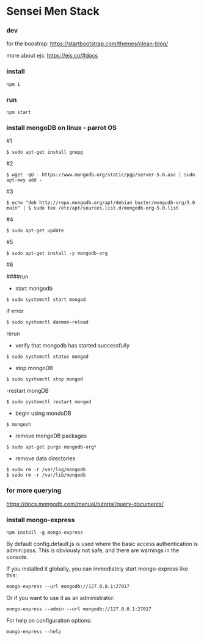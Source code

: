 # Sensei Men Stack
### dev
for the boostrap: https://startbootstrap.com/themes/clean-blog/

more about ejs: https://ejs.co/#docs

### install

```
npm i
```
### run

```
npm start
```

### install mongoDB on linux - parrot OS

#1
```
$ sudo apt-get install gnupg
```
#2
```
$ wget -qO - https://www.mongodb.org/static/pgp/server-5.0.asc | sudo apt-key add -
```
#3
```
$ echo "deb http://repo.mongodb.org/apt/debian buster/mongodb-org/5.0 main" | $ sudo tee /etc/apt/sources.list.d/mongodb-org-5.0.list
```
#4
```
$ sudo apt-get update
```
#5
```
$ sudo apt-get install -y mongodb-org
```
#6

####run
- start mongodb
```
$ sudo systemctl start mongod
```
if error
```
$ sudo systemctl daemon-reload
```
rerun

- verify that mongodb has started successfully
```
$ sudo systemctl status mongod
```
- stop mongoDB
```
$ sudo systemctl stop mongod
```
-restart mongDB
```
$ sudo systemctl restart mongod
```
- begin using mondoDB
```
$ mongosh
```
- remove mongoDB packages
```
$ sudo apt-get purge mongodb-org*
```
- remove data directories
```
$ sudo rm -r /var/log/mongodb
$ sudo rm -r /var/lib/mongodb
```

### for more querying 
https://docs.mongodb.com/manual/tutorial/query-documents/

### install mongo-express 
```
npm install -g mongo-express
```
By default config.default.js is used where the basic access authentication is admin:pass. This is obviously not safe, and there are warnings in the console.

If you installed it globally, you can immediately start mongo-express like this:
```
mongo-express --url mongodb://127.0.0.1:27017
```
Or if you want to use it as an administrator:
```
mongo-express --admin --url mongodb://127.0.0.1:27017
```
For help on configuration options:
```
mongo-express --help
```